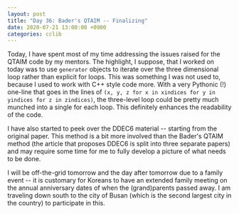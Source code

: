 ```yaml
---
layout: post
title: "Day 36: Bader's QTAIM -- Finalizing"
date: 2020-07-21 13:00:00 +0900
categories: cclib
---
```


Today, I have spent most of my time addressing the issues raised for the QTAIM code by my mentors. The highlight, I suppose, that I worked on today was to use `generator` objects to iterate over the three dimensional loop rather than explicit for loops. This was something I was not used to, because I used to work with C++ style code more. With a very Pythonic (!) one-line that goes in the lines of `(x, y, z for x in xindices for y in yindices for z in zindices)`, the three-level loop could be pretty much munched into a single for each loop. This definitely enhances the readability of the code.

I have also started to peek over the DDEC6 material -- starting from the original paper. This method is a bit more involved than the Bader's QTAIM method (the article that proposes DDEC6 is split into three separate papers) and may require some time for me to fully develop a picture of what needs to be done.

I will be off-the-grid tomorrow and the day after tomorrow due to a family event -- it is customary for Koreans to have an extended family meeting on the annual anniversary dates of when the (grand)parents passed away. I am traveling down south to the city of Busan (which is the second largest city in the country) to participate in this.

